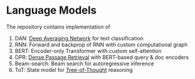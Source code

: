 # Language Models 

The repository contains implementation of 
1. DAN: [Deep Averaging Network](https://aclanthology.org/P15-1162.pdf) for text classification
2. RNN: Forward and backprop of RNN with custom computational graph 
3. BERT: Encoder-only Transformer with custom self-attention 
4. DPR: [Dense Passage Retrieval](https://arxiv.org/abs/2004.04906) with BERT-based query & doc encoders
5. Beam-search: Beam search for autoregressive inference 
6. ToT: State model for [Tree-of-Thought]() reasoning 